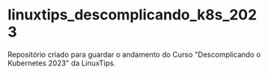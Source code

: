 # linuxtips_descomplicando_k8s_2023

Repositório criado para guardar o andamento do Curso "Descomplicando o Kubernetes 2023" da LinuxTips.